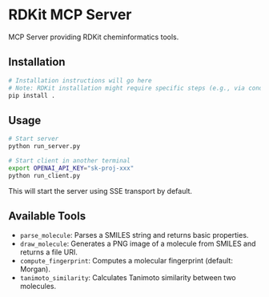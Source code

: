 # RDKit MCP Server

MCP Server providing RDKit cheminformatics tools.

## Installation

```bash
# Installation instructions will go here
# Note: RDKit installation might require specific steps (e.g., via conda)
pip install .
```

## Usage

```bash
# Start server
python run_server.py

# Start client in another terminal
export OPENAI_API_KEY="sk-proj-xxx"
python run_client.py
```

This will start the server using SSE transport by default.

## Available Tools

- `parse_molecule`: Parses a SMILES string and returns basic properties.
- `draw_molecule`: Generates a PNG image of a molecule from SMILES and returns a file URI.
- `compute_fingerprint`: Computes a molecular fingerprint (default: Morgan).
- `tanimoto_similarity`: Calculates Tanimoto similarity between two molecules.
